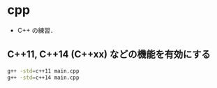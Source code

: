 # cpp
- C++ の練習．

## C++11, C++14 (C++xx) などの機能を有効にする
```bash
g++ -std=c++11 main.cpp
g++ -std=c++14 main.cpp
```
